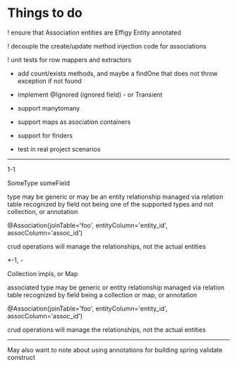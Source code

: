 
# Things to do

! ensure that Association entities are Effigy Entity annotated

! decouple the create/update method injection code for associations

! unit tests for row mappers and extractors

- add count/exists methods, and maybe a findOne that does not throw exception if not found

* implement @Ignored (ignored field) - or Transient

* support manytomany
* support maps as asociation containers

* support for finders

* test in real project scenarios



------------


1-1

SomeType someField

type may be generic or may be an entity
relationship managed via relation table
recognized by field not being one of the supported types and not collection, or annotation

@Association(joinTable='foo', entityColumn='entity_id', assocColumn='assoc_id')

crud operations will manage the relationships, not the actual entities


*-1, *-*

Collection impls, or Map

associated type may be generic or entity
relationship managed via relation table
recognized by field being a collection or map, or annotation

@Association(joinTable='foo', entityColumn='entity_id', assocColumn='assoc_id')

crud operations will manage the relationships, not the actual entities

------

May also want to note about using annotations for building spring validate construct